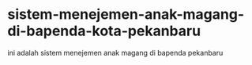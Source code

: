 # sistem-menejemen-anak-magang-di-bapenda-kota-pekanbaru
ini adalah sistem menejemen anak magang di bapenda pekanbaru
